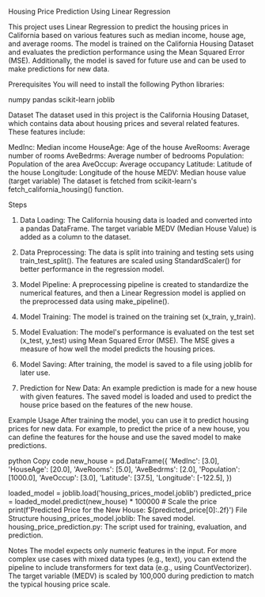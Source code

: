 
Housing Price Prediction Using Linear Regression

This project uses Linear Regression to predict the housing prices in California based on various features such as median income, house age, and average rooms. The model is trained on the California Housing Dataset and evaluates the prediction performance using the Mean Squared Error (MSE). Additionally, the model is saved for future use and can be used to make predictions for new data.

Prerequisites
You will need to install the following Python libraries:

numpy
pandas
scikit-learn
joblib

Dataset
The dataset used in this project is the California Housing Dataset, which contains data about housing prices and several related features. These features include:

MedInc: Median income
HouseAge: Age of the house
AveRooms: Average number of rooms
AveBedrms: Average number of bedrooms
Population: Population of the area
AveOccup: Average occupancy
Latitude: Latitude of the house
Longitude: Longitude of the house
MEDV: Median house value (target variable)
The dataset is fetched from scikit-learn's fetch_california_housing() function.

Steps
1. Data Loading:
The California housing data is loaded and converted into a pandas DataFrame. The target variable MEDV (Median House Value) is added as a column to the dataset.

2. Data Preprocessing:
The data is split into training and testing sets using train_test_split(). The features are scaled using StandardScaler() for better performance in the regression model.

3. Model Pipeline:
A preprocessing pipeline is created to standardize the numerical features, and then a Linear Regression model is applied on the preprocessed data using make_pipeline().

4. Model Training:
The model is trained on the training set (x_train, y_train).

5. Model Evaluation:
The model's performance is evaluated on the test set (x_test, y_test) using Mean Squared Error (MSE). The MSE gives a measure of how well the model predicts the housing prices.

6. Model Saving:
After training, the model is saved to a file using joblib for later use.

7. Prediction for New Data:
An example prediction is made for a new house with given features. The saved model is loaded and used to predict the house price based on the features of the new house.


Example Usage
After training the model, you can use it to predict housing prices for new data. For example, to predict the price of a new house, you can define the features for the house and use the saved model to make predictions.

python
Copy code
new_house = pd.DataFrame({
    'MedInc': [3.0],
    'HouseAge': [20.0],
    'AveRooms': [5.0],
    'AveBedrms': [2.0],
    'Population': [1000.0],
    'AveOccup': [3.0],
    'Latitude': [37.5],
    'Longitude': [-122.5],
})

loaded_model = joblib.load('housing_prices_model.joblib')
predicted_price = loaded_model.predict(new_house) * 100000  # Scale the price
print(f'Predicted Price for the New House: ${predicted_price[0]:.2f}')
File Structure
housing_prices_model.joblib: The saved model.
housing_price_prediction.py: The script used for training, evaluation, and prediction.

Notes
The model expects only numeric features in the input. For more complex use cases with mixed data types (e.g., text), you can extend the pipeline to include transformers for text data (e.g., using CountVectorizer).
The target variable (MEDV) is scaled by 100,000 during prediction to match the typical housing price scale.
